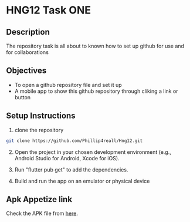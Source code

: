 # HNG12 Task ONE 

## Description

The repository task is all about to known how to set up github for use and for collaborations

## Objectives

- To open a github repository file and set it up
- A mobile app to show this github repository through cliking a link or button

## Setup Instructions

1. clone the repository

  ```sh
  git clone https://github.com/Phillip4reall/Hng12.git
  ```

2. Open the project in your chosen development environment (e.g., Android Studio for Android, Xcode for iOS).

3. Run "flutter pub get" to add the dependencies.

4. Build and run the app on an emulator or physical device

## Apk Appetize link

Check the APK file from [here](https://appetize.io/app/android/com.example.hng12task1?device=pixel7&osVersion=13.0).



